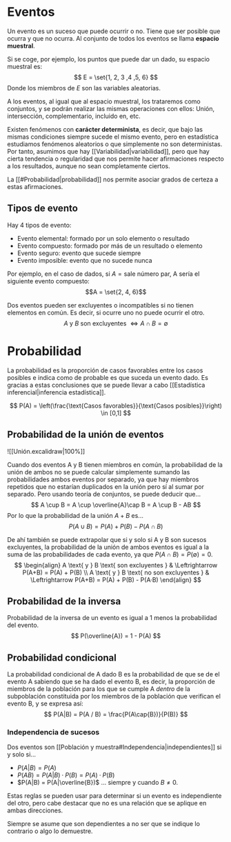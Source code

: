 
# Eventos

Un evento es un suceso que puede ocurrir o no. Tiene que ser posible que ocurra y que no ocurra. Al conjunto de todos los eventos se llama **espacio muestral**.

Si se coge, por ejemplo, los puntos que puede dar un dado, su espacio muestral es:
$$
E = \set{1, 2, 3 ,4 ,5, 6}
$$
Donde los miembros de $E$ son las variables aleatorias.

A los eventos, al igual que al espacio muestral, los trataremos como conjuntos, y se podrán realizar las mismas operaciones con ellos: Unión, intersección, complementario, incluido en, etc.

Existen fenómenos con **carácter determinista**, es decir, que bajo las mismas condiciones siempre sucede el mismo evento, pero en estadística estudiamos fenómenos aleatorios o que simplemente no son deterministas. Por tanto, asumimos que hay [[Variabilidad|variabilidad]], pero que hay cierta tendencia o regularidad que nos permite hacer afirmaciones respecto a los resultados, aunque no sean completamente ciertos.

La [[#Probabilidad|probabilidad]] nos permite asociar grados de certeza a estas afirmaciones.

## Tipos de evento

Hay 4 tipos de evento:
- Evento elemental: formado por un solo elemento o resultado
- Evento compuesto: formado por más de un resultado o elemento
- Evento seguro: evento que sucede siempre
- Evento imposible: evento que no sucede nunca

Por ejemplo, en el caso de dados, si $A = \text{sale número par}$, A sería el siguiente evento compuesto:
$$A = \set{2, 4, 6}$$

Dos eventos pueden ser excluyentes o incompatibles si no tienen elementos en común. Es decir, si ocurre uno no puede ocurrir el otro.
$$
A\text{ y } B \text{ son excluyentes } \Leftrightarrow A\cap B = \emptyset
$$

# Probabilidad

La probabilidad es la proporción de casos favorables entre los casos posibles e indica como de probable es que suceda un evento dado. Es gracias a estas conclusiones que se puede llevar a cabo [[Estadística inferencial|inferencia estadística]].

$$
P(A) = \left(\frac{\text{Casos favorables}}{\text{Casos posibles}}\right) \in [0,1]
$$


## Probabilidad de la unión de eventos

![[Unión.excalidraw|100%]]

Cuando dos eventos A y B tienen miembros en común, la probabilidad de la unión de ambos no se puede calcular simplemente sumando las probabilidades ambos eventos por separado, ya que hay miembros repetidos que no estarían duplicados en la unión pero sí al sumar por separado. Pero usando teoría de conjuntos, se puede deducir que...
$$
A \cup B = A \cup \overline{A}\cap B = A \cup B - AB
$$
Por lo que la probabilidad de la unión $A + B$ es...
$$
P(A\cup B) = P(A) + P(B) - P(A\cap B)
$$

De ahí también se puede extrapolar que si y solo si A y B son sucesos excluyentes, la probabilidad de la unión de ambos eventos es igual a la suma de las probabilidades de cada evento, ya que $P(A\cap B) = P(\emptyset) = 0$.
$$
\begin{align}
A \text{ y } B \text{ son excluyentes } & \Leftrightarrow P(A+B) = P(A) + P(B) \\
A \text{ y } B \text{ no son excluyentes } & \Leftrightarrow P(A+B) = P(A) + P(B) - P(A·B)
\end{align}
$$

## Probabilidad de la inversa

Probabilidad de la inversa de un evento es igual a 1 menos la probabilidad del evento.
$$
P(\overline{A}) = 1 - P(A)
$$

## Probabilidad condicional

La probabilidad condicional de A dado B es la probabilidad de que se de el evento A sabiendo que se ha dado el evento B, es decir, la proporción de miembros de la población para los que se cumple A *dentro* de la subpoblación constituida por los miembros de la población que verifican el evento B, y se expresa así:
$$
P(A|B) = P(A / B) = \frac{P(A\cap{B})}{P(B)}
$$

### Independencia de sucesos

Dos eventos son [[Población y muestra#Independencia|independientes]] si y solo si...
- $P(A|B) = P(A)$
- $P(AB) = P(A|B) · P(B) = P(A) · P(B)$
- $P(A|B) = P(A|\overline{B})$
... siempre y cuando $B \neq 0$.

Estas reglas se pueden usar para determinar si un evento es independiente del otro, pero cabe destacar que no es una relación que se aplique en ambas direcciones.

Siempre se asume que son dependientes a no ser que se indique lo contrario o algo lo demuestre.
